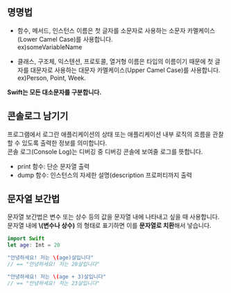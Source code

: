## 명명법
* 함수, 메서드, 인스턴스 이름은 첫 글자를 소문자로 사용하는 소문자 카멜케이스(Lower Camel Case)를 사용합니다.  
ex)someVariableName

* 클래스, 구조체, 익스텐션, 프로토콜, 열거형 이름은 타입의 이름이기 때문에 첫 글자를 대문자로 사용하는 대문자 카멜케이스(Upper Camel Case)를 사용합니다.  
ex)Person, Point, Week. 

**Swift는 모든 대소문자를 구분합니다.**

## 콘솔로그 남기기
프로그램에서 로그란 애플리케이션의 상태 또는 애플리케이션 내부 로직의 흐름을 관찰할 수 있도록 출력한 정보를 의미합니다.  
콘솔 로그(Console Log)는 디버깅 중 디버깅 콘솔에 보여줄 로그를 뜻합니다.
* print 함수: 단순 문자열 출력
* dump 함수: 인스턴스의 자세한 설명(description 프로퍼티까지 출력

## 문자열 보간법
문자열 보간법은 변수 또는 상수 등의 값을 문자열 내에 나타내고 싶을 때 사용합니다.   
문자열 내에 **\\(변수나 상수)** 의 형태로 표기하면 이를 **문자열로 치환**해서 넣습니다.  

~~~Swift
import Swift
let age: Int = 20

"안녕하세요! 저는 \(age)살입니다"
// == "안녕하세요! 저는 20살입니다"

"안녕하세요! 저는 \(age + 3)살입니다"
// == "안녕하세요! 저는 23살입니다"
